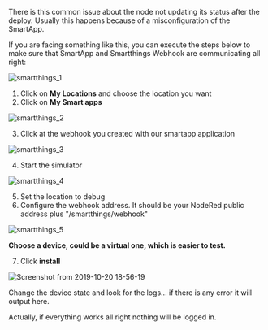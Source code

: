 There is this common issue about the node not updating its status after the deploy. Usually this happens
because of a misconfiguration of the SmartApp.

If you are facing something like this, you can execute the steps below to make sure that SmartApp and 
Smartthings Webhook are communicating all right:

![smartthings_1](https://user-images.githubusercontent.com/2933837/67167032-9518ee00-f36b-11e9-95b2-a7992ff01378.png)

1) Click on **My Locations** and choose the location you want
2) Click on **My Smart apps**

![smartthings_2](https://user-images.githubusercontent.com/2933837/67167044-bc6fbb00-f36b-11e9-862c-b8ca0c10aff2.png)

3) Click at the webhook you created with our smartapp application

![smartthings_3](https://user-images.githubusercontent.com/2933837/67167053-cbef0400-f36b-11e9-83a6-ec246e029bce.png)

4) Start the simulator

![smartthings_4](https://user-images.githubusercontent.com/2933837/67167058-d8735c80-f36b-11e9-91d9-6ff917371a33.png)

5) Set the location to debug
6) Configure the webhook address. It should be your NodeRed public address plus "/smartthings/webhook"

![smartthings_5](https://user-images.githubusercontent.com/2933837/67167070-fa6cdf00-f36b-11e9-89c9-d1c5bbce3c7f.png)

**Choose a device, could be a virtual one, which is easier to test.**

7) Click **install**

![Screenshot from 2019-10-20 18-56-19](https://user-images.githubusercontent.com/2933837/67167086-21c3ac00-f36c-11e9-9e52-2423792daa4f.png)

Change the device state and look for the logs... if there is any error it will output here. 

Actually, if everything works all right nothing will be logged in.
